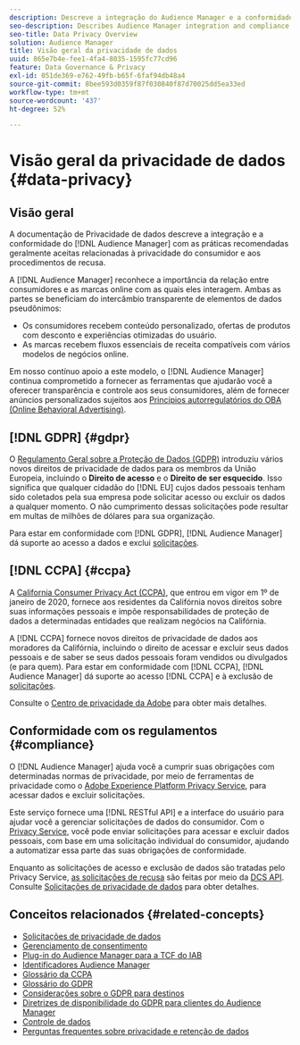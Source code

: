```yaml
---
description: Descreve a integração do Audience Manager e a conformidade com as práticas recomendadas geralmente aceitas relacionadas à privacidade do consumidor e aos procedimentos de recusa.
seo-description: Describes Audience Manager integration and compliance with generally accepted best practices related to consumer privacy and opt-out procedures.
seo-title: Data Privacy Overview
solution: Audience Manager
title: Visão geral da privacidade de dados
uuid: 865e7b4e-fee1-4fa4-8035-1595fc77cd96
feature: Data Governance & Privacy
exl-id: 051de369-e762-49fb-b65f-6faf94db48a4
source-git-commit: 8bee593d0359f87f030840f87d70025dd5ea33ed
workflow-type: tm+mt
source-wordcount: '437'
ht-degree: 52%

---
```


# Visão geral da privacidade de dados {#data-privacy}

## Visão geral

A documentação de Privacidade de dados descreve a integração e a conformidade do [!DNL Audience Manager] com as práticas recomendadas geralmente aceitas relacionadas à privacidade do consumidor e aos procedimentos de recusa.

A [!DNL Audience Manager] reconhece a importância da relação entre consumidores e as marcas online com as quais eles interagem. Ambas as partes se beneficiam do intercâmbio transparente de elementos de dados pseudônimos:

* Os consumidores recebem conteúdo personalizado, ofertas de produtos com desconto e experiências otimizadas do usuário.
* As marcas recebem fluxos essenciais de receita compatíveis com vários modelos de negócios online.

Em nosso contínuo apoio a este modelo, o [!DNL Audience Manager] continua comprometido a fornecer as ferramentas que ajudarão você a oferecer transparência e controle aos seus consumidores, além de fornecer anúncios personalizados sujeitos aos [Princípios autorregulatórios do OBA (Online Behavioral Advertising)](https://www.iab.com/news/self-regulatory-principles-for-online-behavioral-advertising/).

## [!DNL GDPR] {#gdpr}

O [Regulamento Geral sobre a Proteção de Dados (GDPR)](https://gdpr.eu/data-privacy/) introduziu vários novos direitos de privacidade de dados para os membros da União Europeia, incluindo o **Direito de acesso** e o **Direito de ser esquecido**. Isso significa que qualquer cidadão do [!DNL EU] cujos dados pessoais tenham sido coletados pela sua empresa pode solicitar acesso ou excluir os dados a qualquer momento. O não cumprimento dessas solicitações pode resultar em multas de milhões de dólares para sua organização.

Para estar em conformidade com [!DNL GDPR], [!DNL Audience Manager] dá suporte ao acesso a dados e exclui [solicitações](data-privacy-requests.md).

## [!DNL CCPA] {#ccpa}

A [California Consumer Privacy Act (CCPA)](https://www.caprivacy.org/about), que entrou em vigor em 1º de janeiro de 2020, fornece aos residentes da Califórnia novos direitos sobre suas informações pessoais e impõe responsabilidades de proteção de dados a determinadas entidades que realizam negócios na Califórnia.

A [!DNL CCPA] fornece novos direitos de privacidade de dados aos moradores da Califórnia, incluindo o direito de acessar e excluir seus dados pessoais e de saber se seus dados pessoais foram vendidos ou divulgados (e para quem). Para estar em conformidade com [!DNL CCPA], [!DNL Audience Manager] dá suporte ao acesso [!DNL CCPA] e à exclusão de [solicitações](data-privacy-requests.md).

Consulte o [Centro de privacidade da Adobe](https://www.adobe.com/br/privacy/opt-out.html) para obter mais detalhes.

## Conformidade com os regulamentos {#compliance}

O [!DNL Audience Manager] ajuda você a cumprir suas obrigações com determinadas normas de privacidade, por meio de ferramentas de privacidade como o [Adobe Experience Platform Privacy Service](https://experienceleague.adobe.com/docs/experience-platform/privacy/home.html?lang=en), para acessar dados e excluir solicitações.

Este serviço fornece uma [!DNL RESTful API] e a interface do usuário para ajudar você a gerenciar solicitações de dados do consumidor. Com o [Privacy Service](https://experienceleague.adobe.com/docs/experience-platform/privacy/home.html?lang=en), você pode enviar solicitações para acessar e excluir dados pessoais, com base em uma solicitação individual do consumidor, ajudando a automatizar essa parte das suas obrigações de conformidade.

Enquanto as solicitações de acesso e exclusão de dados são tratadas pelo Privacy Service, [as solicitações de recusa](data-privacy-requests.md#opt-out-requests) são feitas por meio da [DCS API](../../api/dcs-intro/dcs-api-reference/dcs-api-reference-overview.md). Consulte [Solicitações de privacidade de dados](data-privacy-requests.md) para obter detalhes.

## Conceitos relacionados {#related-concepts}

* [Solicitações de privacidade de dados](data-privacy-requests.md)
* [Gerenciamento de consentimento](data-privacy-consent.md)
* [Plug-in do Audience Manager para a TCF do IAB](aam-iab-plugin.md)
* [Identificadores Audience Manager](data-privacy-ids.md)
* [Glossário da CCPA](aam-ccpa-glossary.md)
* [Glossário do GDPR](aam-gdpr-glossary.md)
* [Considerações sobre o GDPR para destinos](aam-gdpr-partners.md)
* [Diretrizes de disponibilidade do GDPR para clientes do Audience Manager](aam-gdpr-readiness.md)
* [Controle de dados](data-governance.md)
* [Perguntas frequentes sobre privacidade e retenção de dados](../../faq/faq-privacy.md)
